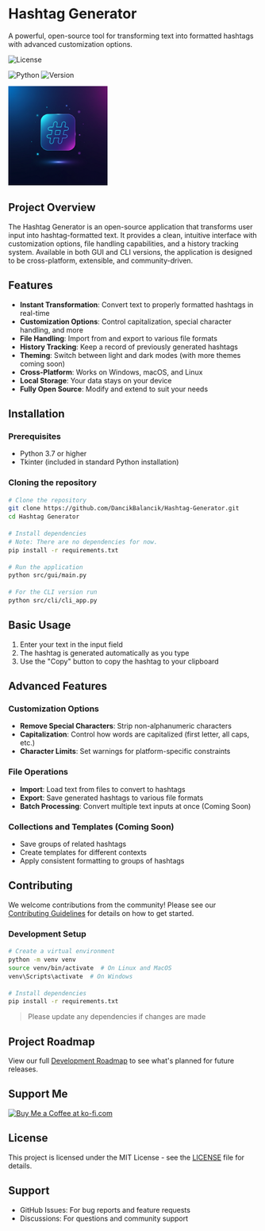 # Hashtag Generator

A powerful, open-source tool for transforming text into formatted hashtags with advanced customization options.

![License](https://img.shields.io/badge/License-MIT-blue.svg)

![Python](https://img.shields.io/badge/Python-3.7+-green.svg)
![Version](https://img.shields.io/badge/Version-0.1.1-orange.svg)

<img src="assets/images/logo.png" alt="Hashtag Generator Logo" style="width: 200px; height: 200px;"/>

## Project Overview

The Hashtag Generator is an open-source application that transforms user input into hashtag-formatted text. It provides a clean, intuitive interface with customization options, file handling capabilities, and a history tracking system. Available in both GUI and CLI versions, the application is designed to be cross-platform, extensible, and community-driven.

## Features

- **Instant Transformation**: Convert text to properly formatted hashtags in real-time
- **Customization Options**: Control capitalization, special character handling, and more
- **File Handling**: Import from and export to various file formats
- **History Tracking**: Keep a record of previously generated hashtags
- **Theming**: Switch between light and dark modes (with more themes coming soon)
- **Cross-Platform**: Works on Windows, macOS, and Linux
- **Local Storage**: Your data stays on your device
- **Fully Open Source**: Modify and extend to suit your needs

## Installation

### Prerequisites

- Python 3.7 or higher
- Tkinter (included in standard Python installation)

### Cloning the repository

```bash
# Clone the repository
git clone https://github.com/DancikBalancik/Hashtag-Generator.git
cd Hashtag Generator

# Install dependencies
# Note: There are no dependencies for now.
pip install -r requirements.txt

# Run the application
python src/gui/main.py

# For the CLI version run
python src/cli/cli_app.py
```

## Basic Usage

1. Enter your text in the input field
2. The hashtag is generated automatically as you type
3. Use the "Copy" button to copy the hashtag to your clipboard

## Advanced Features

### Customization Options

- **Remove Special Characters**: Strip non-alphanumeric characters
- **Capitalization**: Control how words are capitalized (first letter, all caps, etc.)
- **Character Limits**: Set warnings for platform-specific constraints

### File Operations

- **Import**: Load text from files to convert to hashtags
- **Export**: Save generated hashtags to various file formats
- **Batch Processing**: Convert multiple text inputs at once (Coming Soon)

### Collections and Templates (Coming Soon)

- Save groups of related hashtags
- Create templates for different contexts
- Apply consistent formatting to groups of hashtags

## Contributing

We welcome contributions from the community! Please see our [Contributing Guidelines](CONTRIBUTING.md) for details on how to get started.

### Development Setup

```bash
# Create a virtual environment
python -m venv venv
source venv/bin/activate  # On Linux and MacOS
venv\Scripts\activate  # On Windows

# Install dependencies
pip install -r requirements.txt
```

> Please update any dependencies if changes are made

## Project Roadmap

View our full [Development Roadmap](ROADMAP.md) to see what's planned for future releases.

## Support Me

<a href='https://ko-fi.com/R6R51CIYSP' target='_blank'><img height='36' style='border:0px;height:36px;' src='https://storage.ko-fi.com/cdn/kofi6.png?v=6' border='0' alt='Buy Me a Coffee at ko-fi.com' /></a>

## License

This project is licensed under the MIT License - see the [LICENSE](LICENSE) file for details.

## Support

- GitHub Issues: For bug reports and feature requests
- Discussions: For questions and community support
